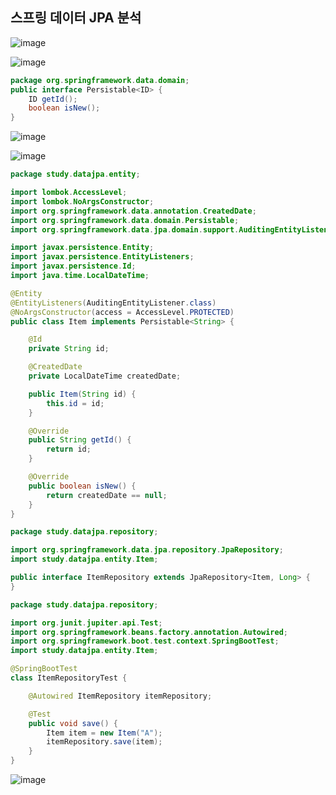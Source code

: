 ## **스프링 데이터 JPA 분석**

![image](https://user-images.githubusercontent.com/79301439/188304570-47bdb098-2dc7-405e-9f80-0efa344939ba.png)

![image](https://user-images.githubusercontent.com/79301439/188304577-1b8c3937-6cea-438f-984d-31c5789864c6.png)

```java
package org.springframework.data.domain;
public interface Persistable<ID> {
    ID getId();
    boolean isNew();
}
```

![image](https://user-images.githubusercontent.com/79301439/188304596-7bc701af-cbaa-48e8-ab19-21447c299e23.png)

![image](https://user-images.githubusercontent.com/79301439/188304700-cb696ebb-a792-497f-ab12-23db31a8c565.png)

```java
package study.datajpa.entity;

import lombok.AccessLevel;
import lombok.NoArgsConstructor;
import org.springframework.data.annotation.CreatedDate;
import org.springframework.data.domain.Persistable;
import org.springframework.data.jpa.domain.support.AuditingEntityListener;

import javax.persistence.Entity;
import javax.persistence.EntityListeners;
import javax.persistence.Id;
import java.time.LocalDateTime;

@Entity
@EntityListeners(AuditingEntityListener.class)
@NoArgsConstructor(access = AccessLevel.PROTECTED)
public class Item implements Persistable<String> {

    @Id
    private String id;

    @CreatedDate
    private LocalDateTime createdDate;

    public Item(String id) {
        this.id = id;
    }

    @Override
    public String getId() {
        return id;
    }

    @Override
    public boolean isNew() {
        return createdDate == null;
    }
}
```

```java
package study.datajpa.repository;

import org.springframework.data.jpa.repository.JpaRepository;
import study.datajpa.entity.Item;

public interface ItemRepository extends JpaRepository<Item, Long> {
}
```

```java
package study.datajpa.repository;

import org.junit.jupiter.api.Test;
import org.springframework.beans.factory.annotation.Autowired;
import org.springframework.boot.test.context.SpringBootTest;
import study.datajpa.entity.Item;

@SpringBootTest
class ItemRepositoryTest {

    @Autowired ItemRepository itemRepository;

    @Test
    public void save() {
        Item item = new Item("A");
        itemRepository.save(item);
    }
}
```

![image](https://user-images.githubusercontent.com/79301439/188304860-7becd9c6-bd93-4556-999c-ed0d9d188d61.png)
